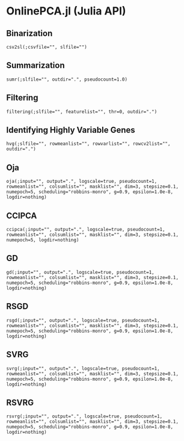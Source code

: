 # OnlinePCA.jl (Julia API)

## Binarization
```@docs
csv2sl(;csvfile="", slfile="")
```

## Summarization
```@docs
sumr(;slfile="", outdir=".", pseudocount=1.0)
```

## Filtering
```@docs
filtering(;slfile="", featurelist="", thr=0, outdir=".")
```

## Identifying Highly Variable Genes
```@docs
hvg(;slfile="", rowmeanlist="", rowvarlist="", rowcv2list="", outdir=".")
```

## Oja
```@docs
oja(;input="", output=".", logscale=true, pseudocount=1, rowmeanlist="", colsumlist="", masklist="", dim=3, stepsize=0.1, numepoch=5, scheduling="robbins-monro", g=0.9, epsilon=1.0e-8, logdir=nothing)
```

## CCIPCA
```@docs
ccipca(;input="", output=".", logscale=true, pseudocount=1, rowmeanlist="", colsumlist="", masklist="", dim=3, stepsize=0.1, numepoch=5, logdir=nothing)
```

## GD
```@docs
gd(;input="", output=".", logscale=true, pseudocount=1, rowmeanlist="", colsumlist="", masklist="", dim=3, stepsize=0.1, numepoch=5, scheduling="robbins-monro", g=0.9, epsilon=1.0e-8, logdir=nothing)
```

## RSGD
```@docs
rsgd(;input="", output=".", logscale=true, pseudocount=1, rowmeanlist="", colsumlist="", masklist="", dim=3, stepsize=0.1, numepoch=5, scheduling="robbins-monro", g=0.9, epsilon=1.0e-8, logdir=nothing)
```

## SVRG
```@docs
svrg(;input="", output=".", logscale=true, pseudocount=1, rowmeanlist="", colsumlist="", masklist="", dim=3, stepsize=0.1, numepoch=5, scheduling="robbins-monro", g=0.9, epsilon=1.0e-8, logdir=nothing)
```

## RSVRG
```@docs
rsvrg(;input="", output=".", logscale=true, pseudocount=1, rowmeanlist="", colsumlist="", masklist="", dim=3, stepsize=0.1, numepoch=5, scheduling="robbins-monro", g=0.9, epsilon=1.0e-8, logdir=nothing)
```
